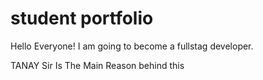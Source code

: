 # student portfolio

Hello Everyone! I am going to become a fullstag developer.

TANAY Sir Is The Main Reason behind this
